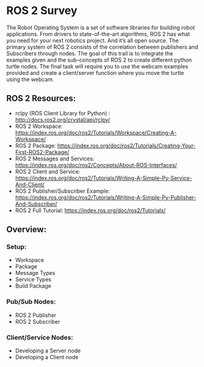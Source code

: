 # ROS 2 Survey 

The Robot Operating System is a set of software libraries for building robot applications. From drivers to state-of-the-art algorithms, ROS 2 has what you need for your next robotics project. And it’s all open source. The primary system of ROS 2 consists of the correlation between publishers and Subscribers through nodes. The goal of this trail is to integrate the examples given and the sub-concepts of ROS 2 to create different python turtle nodes. The final task will require you to use the webcam examples provided and create a client/server function where you move the turtle using the webcam.  

## ROS 2 Resources:

- rclpy (ROS Client Library for Python) : http://docs.ros2.org/crystal/api/rclpy/
- ROS 2 Workspace: https://index.ros.org/doc/ros2/Tutorials/Workspace/Creating-A-Workspace/
- ROS 2 Package: https://index.ros.org/doc/ros2/Tutorials/Creating-Your-First-ROS2-Package/ 
- ROS 2 Messages and Services: https://index.ros.org/doc/ros2/Concepts/About-ROS-Interfaces/
- ROS 2 Client and Service: https://index.ros.org/doc/ros2/Tutorials/Writing-A-Simple-Py-Service-And-Client/ 
- ROS 2 Publisher/Subscriber Example: https://index.ros.org/doc/ros2/Tutorials/Writing-A-Simple-Py-Publisher-And-Subscriber/ 
- ROS 2 Full Tutorial: https://index.ros.org/doc/ros2/Tutorials/

## Overview: 

### Setup: 
  - Workspace
  - Package
  - Message Types
  - Service Types 
  - Build Package
  
### Pub/Sub Nodes:
  - ROS 2 Publisher 
  - ROS 2 Subscriber 

### Client/Service Nodes: 
  - Developing a Server node
  - Developing a Client node



